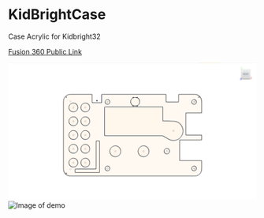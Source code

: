 # KidBrightCase
Case Acrylic for Kidbright32 

[Fusion 360 Public Link](https://a360.co/2QEhT6A)

![Image of demo](./demo-case.png)
![Image of demo](./demo-2.png)
